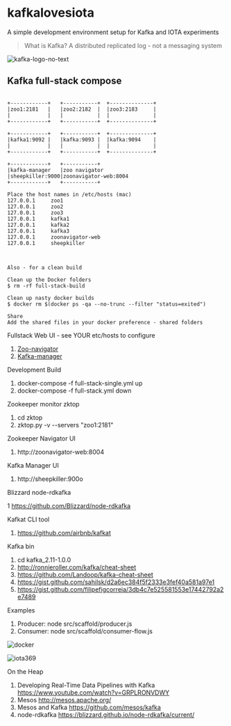 # kafkalovesiota 
A simple development environment setup for Kafka and IOTA experiments

>What is Kafka? A distributed replicated log - not a messaging system

![kafka-logo-no-text](https://user-images.githubusercontent.com/993459/36943840-04009b4c-1f56-11e8-8191-d848d85b83ca.png)

## Kafka full-stack compose

```
                           
+------------+   +-----------+  +--------------+
|zoo1:2181   |   |zoo2:2182  |  |zoo3:2183     |
|            |   |           |  |              |
+------------+   +-----------+  +--------------+

+------------+   +-----------+  +--------------+
|kafka1:9092 |   |kafka:9093 |  |kafka:9094    |
|            |   |           |  |              |
+------------+   +-----------+  +--------------+

+------------+   +-----------+
|kafka-manager   |zoo navigator
|sheepkiller:9000|zoonavigator-web:8004
+------------+   +-----------+
 
Place the host names in /etc/hosts (mac)
127.0.0.1     zoo1
127.0.0.1     zoo2
127.0.0.1     zoo3
127.0.0.1     kafka1
127.0.0.1     kafka2
127.0.0.1     kafka3
127.0.0.1     zoonavigator-web
127.0.0.1     sheepkiller



Also - for a clean build 

Clean up the Docker folders
$ rm -rf full-stack-build

Clean up nasty docker builds
$ docker rm $(docker ps -qa --no-trunc --filter "status=exited")

Share
Add the shared files in your docker preference - shared folders

```

Fullstack Web UI - see YOUR etc/hosts to configure

1. [Zoo-navigator](http://zoonavigator-web:8004)
2. [Kafka-manager](http://sheepkiller:9000)



Development Build

1. docker-compose -f full-stack-single.yml up
2. docker-compose -f full-stack.yml down

Zookeeper monitor zktop

1. cd zktop
2. zktop.py -v --servers "zoo1:2181"

Zookeeper Navigator UI

1. http://zoonavigator-web:8004

Kafka Manager UI

1. http://sheepkiller:900o

Blizzard node-rdkafka

1 https://github.com/Blizzard/node-rdkafka

Kafkat CLI tool

1. https://github.com/airbnb/kafkat

Kafka bin

1. cd kafka_2.11-1.0.0
2. http://ronnieroller.com/kafka/cheat-sheet
3. https://github.com/Landoop/kafka-cheat-sheet
4. https://gist.github.com/sahilsk/d2a6ec384f5f2333e3fef40a581a97e1
5. https://gist.github.com/filipefigcorreia/3db4c7e525581553e17442792a2e7489

Examples

1. Producer: node src/scaffold/producer.js 
2. Consumer: node src/scaffold/consumer-flow.js

![docker](https://user-images.githubusercontent.com/993459/36943874-a1dfa61e-1f56-11e8-9123-bba34f8192bd.png)

![iota369](https://user-images.githubusercontent.com/993459/35762946-de9bdea8-0866-11e8-8427-f0924b28b445.png)

On the Heap

1. Developing Real-Time Data Pipelines with Kafka https://www.youtube.com/watch?v=GRPLRONVDWY
2. Mesos http://mesos.apache.org/
3. Mesos and Kafka https://github.com/mesos/kafka
4. node-rdkafka https://blizzard.github.io/node-rdkafka/current/